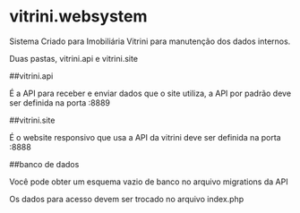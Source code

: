 # vitrini.websystem

Sistema Criado para Imobiliária Vitrini para manutenção dos dados internos.

Duas pastas, vitrini.api e vitrini.site

##vitrini.api

É a API para receber e enviar dados que o site utiliza, a API por padrão deve ser definida na porta :8889

##vitrini.site

É o website responsivo que usa a API da vitrini deve ser definida na porta :8888

##banco de dados

Você pode obter um esquema vazio de banco no arquivo migrations da API

Os dados para acesso devem ser trocado no arquivo index.php

